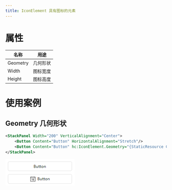 ```yaml
---
title: IconElement 具有图标的元素
---
```


# 属性

| 名称 | 用途 |
|-|-|
| Geometry | 几何形状 |
| Width | 图标宽度 |
| Height | 图标高度 |

# 使用案例

## Geometry 几何形状

```xml
<StackPanel Width="200" VerticalAlignment="Center">
    <Button Content="Button" HorizontalAlignment="Stretch"/>
    <Button Content="Button" hc:IconElement.Geometry="{StaticResource CalendarGeometry}" HorizontalAlignment="Stretch" Margin="0,10,0,0"/>
</StackPanel>
```

![IconElement.Geometry](https://raw.githubusercontent.com/HandyOrg/HandyOrgResource/master/HandyControl/Doc/attach/IconElement.Geometry.png)